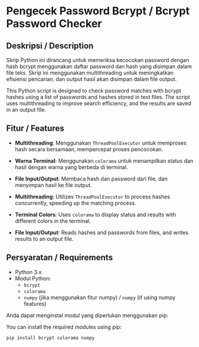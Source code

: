 # Pengecek Password Bcrypt / Bcrypt Password Checker

## Deskripsi / Description

Skrip Python ini dirancang untuk memeriksa kecocokan password dengan hash bcrypt menggunakan daftar password dan hash yang disimpan dalam file teks. Skrip ini menggunakan multithreading untuk meningkatkan efisiensi pencarian, dan output hasil akan disimpan dalam file output.

This Python script is designed to check password matches with bcrypt hashes using a list of passwords and hashes stored in text files. The script uses multithreading to improve search efficiency, and the results are saved in an output file.

## Fitur / Features

- **Multithreading**: Menggunakan `ThreadPoolExecutor` untuk memproses hash secara bersamaan, mempercepat proses pencocokan.
- **Warna Terminal**: Menggunakan `colorama` untuk menampilkan status dan hasil dengan warna yang berbeda di terminal.
- **File Input/Output**: Membaca hash dan password dari file, dan menyimpan hasil ke file output.

- **Multithreading**: Utilizes `ThreadPoolExecutor` to process hashes concurrently, speeding up the matching process.
- **Terminal Colors**: Uses `colorama` to display status and results with different colors in the terminal.
- **File Input/Output**: Reads hashes and passwords from files, and writes results to an output file.

## Persyaratan / Requirements

- Python 3.x
- Modul Python:
  - `bcrypt`
  - `colorama`
  - `numpy` (jika menggunakan fitur numpy) / `numpy` (if using numpy features)

Anda dapat menginstal modul yang diperlukan menggunakan pip:

You can install the required modules using pip:

```bash
pip install bcrypt colorama numpy
